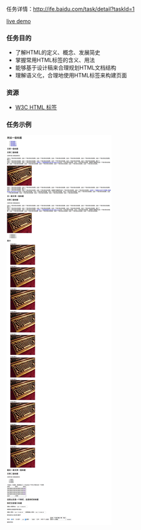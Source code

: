 任务详情：http://ife.baidu.com/task/detail?taskId=1

[live demo](http://www.zhenizhui.com/ife-2016/task1/index.html)

### 任务目的
+ 了解HTML的定义、概念、发展简史
+ 掌握常用HTML标签的含义、用法
+ 能够基于设计稿来合理规划HTML文档结构
+ 理解语义化，合理地使用HTML标签来构建页面

### 资源
+ [W3C HTML 标签](http://www.w3school.com.cn/tags/index.asp)
### 任务示例
 
![github](/task1/img/task1-demo.jpg)

